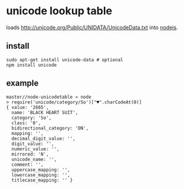 # unicode lookup table

loads http://unicode.org/Public/UNIDATA/UnicodeData.txt into [nodejs](http://nodejs.org).

## install

    sudo apt-get install unicode-data # optional
    npm install unicode


## example

    master//node-unicodetable » node
    > require('unicode/category/So')["♥".charCodeAt(0)]
    { value: '2665',
      name: 'BLACK HEART SUIT',
      category: 'So',
      class: '0',
      bidirectional_category: 'ON',
      mapping: '',
      decimal_digit_value: '',
      digit_value: '',
      numeric_value: '',
      mirrored: 'N',
      unicode_name: '',
      comment: '',
      uppercase_mapping: '',
      lowercase_mapping: '',
      titlecase_mapping: '' }
